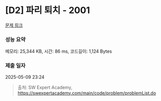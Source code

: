 # [D2] 파리 퇴치 - 2001 

[문제 링크](https://swexpertacademy.com/main/code/problem/problemDetail.do?contestProbId=AV5PzOCKAigDFAUq) 

### 성능 요약

메모리: 25,344 KB, 시간: 86 ms, 코드길이: 1,124 Bytes

### 제출 일자

2025-05-09 23:24



> 출처: SW Expert Academy, https://swexpertacademy.com/main/code/problem/problemList.do